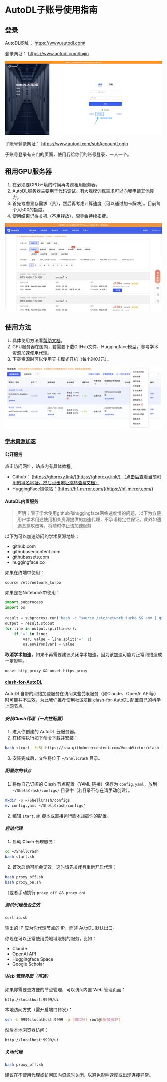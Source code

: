 # AutoDL子账号使用指南

## 登录

AutoDL网址：
https://www.autodl.com/

登录网址：
https://www.autodl.com/login

![](../../Attachments/3.%20Computer%20science/Engineering%20practice/AutoDL/IMG-20250307222610313.jpg)

子账号登录网址：
https://www.autodl.com/subAccountLogin

子账号登录有专门的页面，使用我给你们的账号登录，一人一个。

## 租用GPU服务器

1. 在必须要GPU环境的时候再考虑租用服务器。
2. AutoDL服务器主要用于代码调试。有大规模训练需求可以向我申请其他算力。
3. 首先考虑显存需求（贵），然后再考虑计算速度（可以通过加卡解决）。目前每个人500的额度。
4. 使用结束记得关机（不用释放），否则会持续扣费。

![](../../Attachments/3.%20Computer%20science/Engineering%20practice/AutoDL/IMG-20250307222610343.png)


## 使用方法

1. 具体使用方法看[帮助文档](https://www.autodl.com/docs/)。
2. GPU服务器在国内，若需要下载GitHub文件、Huggingface模型，参考学术资源加速使用代理。
3. 下载资源时可以使用无卡模式开机（每小时0.1元）。

![](../../Attachments/3.%20Computer%20science/Engineering%20practice/AutoDL/IMG-20250307224304152.png)

### [学术资源加速](https://www.autodl.com/docs/network_turbo/)

#### 公开服务

点击访问网址，站点内有具体教程。
- Github： [https://ghproxy.link/](https://ghproxy.link/) （点击后查看当前可用的域名地址，然后点击地址跳转查看文档）
- HuggingFace镜像站：[https://hf-mirror.com/](https://hf-mirror.com/)

#### AutoDL内置服务

> 声明：限于学术使用github和huggingface网络速度慢的问题，以下为方便用户学术用途使用相关资源提供的加速代理，不承诺稳定性保证。此外如遭遇恶意攻击等，将随时停止该加速服务

以下为可以加速访问的学术资源地址：
- github.com
- githubusercontent.com
- githubassets.com
- huggingface.co

如果在终端中使用：

```shell
source /etc/network_turbo
```

如果是在Notebook中使用：

```python
import subprocess  
import os  
  
result = subprocess.run('bash -c "source /etc/network_turbo && env | grep proxy"', shell=True, capture_output=True, text=True)  
output = result.stdout  
for line in output.splitlines():  
    if '=' in line:  
        var, value = line.split('=', 1)  
        os.environ[var] = value
```

**取消学术加速**，如果不再需要建议关闭学术加速，因为该加速可能对正常网络造成一定影响。

```shell
unset http_proxy && unset https_proxy
```


#### [clash-for-AutoDL](https://github.com/VocabVictor/clash-for-AutoDL)

AutoDL自带的网络加速服务在访问某些受限服务（如Claude、OpenAI API等）时可能并不生效，为此我们推荐使用社区项目 [clash-for-AutoDL](https://github.com/VocabVictor/clash-for-AutoDL) 配置自己的科学上网节点。

##### 安装Clash代理（一次性配置）

1. 进入你创建的 AutoDL 云服务器。
2. 在终端执行如下命令下载并安装：

```bash
bash <(curl -fsSL https://raw.githubusercontent.com/VocabVictor/clash-for-AutoDL/main/install.sh)
```

3. 安装完成后，文件将位于 `~/ShellCrash` 目录。

##### 配置你的节点

1. 将你自己订阅的 Clash 节点配置（YAML 链接）保存为 `config.yaml`，放到 `~/ShellCrash/configs/` 目录中（若目录不存在请手动创建）。
    

```bash
mkdir -p ~/ShellCrash/configs
mv config.yaml ~/ShellCrash/configs/
```

2. 编辑 `start.sh` 脚本或直接运行脚本加载你的配置。

##### 启动代理

1. 启动 Clash 代理服务：

```bash
cd ~/ShellCrash
bash start.sh
```

2. 首次启动可能会无效，这时请先关闭再重新开启代理：

```bash
bash proxy_off.sh
bash proxy_on.sh
```

（或者手动执行 `proxy_off && proxy_on`）

##### 测试代理是否生效

```bash
curl ip.sb
```

输出的 IP 应为你代理节点的 IP，而非 AutoDL 默认出口。

你现在可以正常使用受地域限制的服务，比如：

- Claude
- OpenAI API
- Huggingface Space
- Google Scholar

##### Web 管理界面（可选）

如果你需要更方便的节点管理，可以访问内置 Web 管理页面：

```text
http://localhost:9999/ui
```

本地访问方式（需开启端口转发）：

```bash
ssh -L 9999:localhost:9999 -p [端口号] root@[服务器IP]
```

然后本地浏览器访问：

```text
http://localhost:9999/ui
```

##### 关闭代理

```bash
bash proxy_off.sh
```

建议在不使用代理或访问国内资源时关闭，以避免影响速度或出现连接异常。



